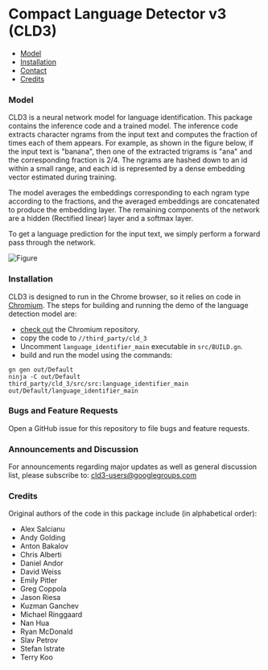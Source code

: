 # Compact Language Detector v3 (CLD3)

* [Model](#model)
* [Installation](#installation)
* [Contact](#contact)
* [Credits](#credits)

### Model

CLD3 is a neural network model for language identification. This package
 contains the inference code and a trained model. The inference code
 extracts character ngrams from the input text and computes the fraction
 of times each of them appears. For example, as shown in the figure below,
 if the input text is "banana", then one of the extracted trigrams is "ana"
 and the corresponding fraction is 2/4. The ngrams are hashed down to an id
 within a small range, and each id is represented by a dense embedding vector
 estimated during training.

The model averages the embeddings corresponding to each ngram type according
 to the fractions, and the averaged embeddings are concatenated to produce
 the embedding layer. The remaining components of the network are a hidden
 (Rectified linear) layer and a softmax layer.

To get a language prediction for the input text, we simply perform a forward
 pass through the network.

![Figure](model.png "CLD3")

### Installation
CLD3 is designed to run in the Chrome browser, so it relies on code in
[Chromium](http://www.chromium.org/).
The steps for building and running the demo of the language detection model are:

- [check out](http://www.chromium.org/developers/how-tos/get-the-code) the
  Chromium repository.
- copy the code to `//third_party/cld_3`
- Uncomment `language_identifier_main` executable in `src/BUILD.gn`.
- build and run the model using the commands:

```shell
gn gen out/Default
ninja -C out/Default third_party/cld_3/src/src:language_identifier_main
out/Default/language_identifier_main
```
### Bugs and Feature Requests

Open a GitHub issue for this repository to file bugs and feature requests.

### Announcements and Discussion

For announcements regarding major updates as well as general discussion list, please subscribe to:
[cld3-users@googlegroups.com](https://groups.google.com/forum/#!forum/cld3-users)

### Credits

Original authors of the code in this package include (in alphabetical order):

* Alex Salcianu
* Andy Golding
* Anton Bakalov
* Chris Alberti
* Daniel Andor
* David Weiss
* Emily Pitler
* Greg Coppola
* Jason Riesa
* Kuzman Ganchev
* Michael Ringgaard
* Nan Hua
* Ryan McDonald
* Slav Petrov
* Stefan Istrate
* Terry Koo
